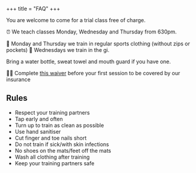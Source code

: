 +++
title = "FAQ"
+++

You are welcome to come for a trial class free of charge.

⏰ We teach classes Monday, Wednesday and Thursday from 630pm.

🤼 Monday and Thursday we train in regular sports clothing (without zips or pockets)
🥋 Wednesdays we train in the gi.

Bring a water bottle, sweat towel and mouth guard if you have one.

👍🏼 Complete [this waiver](https://nithriverbjj.com/waiver) before your first session to be covered by our insurance

## Rules

* Respect your training partners
* Tap early and often
* Turn up to train as clean as possible
* Use hand sanitiser
* Cut finger and toe nails short
* Do not train if sick/with skin infections
* No shoes on the mats/feet off the mats
* Wash all clothing after training
* Keep your training partners safe

